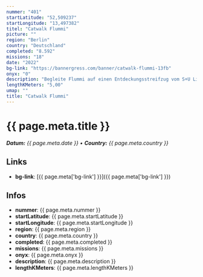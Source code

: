 ```yaml
---
nummer: "401"
startLatitude: "52,509237"
startLongitude: "13,497382"
titel: "Catwalk Flummi"
picture: ""
region: "Berlin"
country: "Deutschland"
completed: "8.592"
missions: "18"
date: "2022"
bg-link: "https://bannergress.com/banner/catwalk-flummi-13fb"
onyx: "0"
description: "Begleite Flummi auf einen Entdeckungsstreifzug vom S+U Lichtenberg nach Friedrichsfelde und dort im Bogen durch den Weitlingkiez zurück zu seinem Ausgangspunkt."
lengthKMeters: "5,00"
umap: ""
title: "Catwalk Flummi"
---
```


# {{ page.meta.title }}
_**Datum:** {{ page.meta.date }} • **Country:** {{ page.meta.country }}_

## Links
- **bg-link**: [{{ page.meta['bg-link'] }}]({{ page.meta['bg-link'] }})

## Infos
- **nummer**: {{ page.meta.nummer }}
- **startLatitude**: {{ page.meta.startLatitude }}
- **startLongitude**: {{ page.meta.startLongitude }}
- **region**: {{ page.meta.region }}
- **country**: {{ page.meta.country }}
- **completed**: {{ page.meta.completed }}
- **missions**: {{ page.meta.missions }}
- **onyx**: {{ page.meta.onyx }}
- **description**: {{ page.meta.description }}
- **lengthKMeters**: {{ page.meta.lengthKMeters }}


